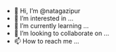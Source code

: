 - 👋 Hi, I’m @natagazipur
- 👀 I’m interested in ...
- 🌱 I’m currently learning ...
- 💞️ I’m looking to collaborate on ...
- 📫 How to reach me ...

<!---
natagazipur/natagazipur is a ✨ special ✨ repository because its `README.md` (this file) appears on your GitHub profile.
You can click the Preview link to take a look at your changes.
--->
